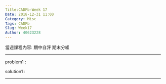 ```yaml
---
Title:CADPb-Week 17
Date: 2018-12-31 11:00
Category: Misc
Tags: CADPb
Slug: Week17
Author: 40623228
---
```


當週課程內容:
期中自評
期末分組
<!-- PELICAN_END_SUMMARY -->

----
problem1 : 

solution1 : 

----





